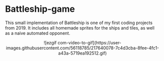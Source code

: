 # Battleship-game
This small implementation of Battleship is one of my first coding projects from 2019. It includes all homemade sprites for the ships and tiles, as well as a naive automated opponent.

<p align="center">
  ![ezgif com-video-to-gif](https://user-images.githubusercontent.com/56118785/217640078-7c4d3cba-8fee-4fc1-a43a-5719ea192512.gif)
</p>





